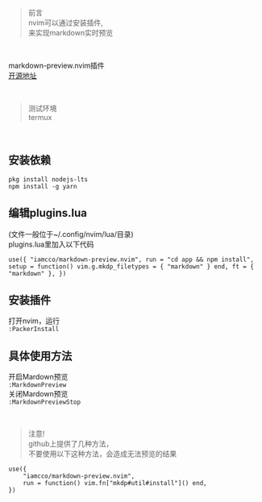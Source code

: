 > 前言  
nvim可以通过安装插件,    
来实现markdown实时预览  

<br/>

markdown-preview.nvim插件  
[开源地址](https://github.com/iamcco/markdown-preview.nvim)  

<br/>

> 测试环境  
termux  

<br/>

## 安装依赖  
```
pkg install nodejs-lts
npm install -g yarn
```    

## 编辑plugins.lua  
(文件一般位于~/.config/nvim/lua/目录)  
plugins.lua里加入以下代码  
```
use({ "iamcco/markdown-preview.nvim", run = "cd app && npm install", setup = function() vim.g.mkdp_filetypes = { "markdown" } end, ft = { "markdown" }, })
```     

## 安装插件  
打开nvim，运行  
`:PackerInstall`    

## 具体使用方法  
开启Mardown预览  
`:MarkdownPreview`   
关闭Mardown预览  
`:MarkdownPreviewStop`  
 
 <br/>  
 
> 注意!  
github上提供了几种方法，  
不要使用以下这种方法，会造成无法预览的结果   

```
use({  
    "iamcco/markdown-preview.nvim",  
    run = function() vim.fn["mkdp#util#install"]() end,  
})  
```
